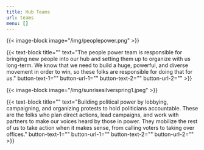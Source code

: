 ```yaml
---
title: Hub Teams
url: teams
menu: []
---
```

{{< image-block image="/img/peoplepower.png" >}}

{{< text-block title="" text="The people power team is responsible for bringing new people into our hub and setting them up to organize with us long-term. We know that we need to build a huge, powerful, and diverse movement in order to win, so these folks are responsible for doing that for us." button-text-1="" button-url-1="" button-text-2="" button-url-2="" >}}

{{< image-block image="/img/sunrisesilverspring1.jpeg" >}}

{{< text-block title="" text="Building political power by lobbying, campaigning, and organizing protests to hold politicians accountable. These are the folks who plan direct actions, lead campaigns, and work with partners to make our voices heard by those in power. They mobilize the rest of us to take action when it makes sense, from calling voters to taking over offices." button-text-1="" button-url-1="" button-text-2="" button-url-2="" >}}